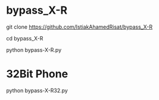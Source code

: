 # bypass_X-R

git clone https://github.com/IstiakAhamedRisat/bypass_X-R

cd bypass_X-R

python bypass-X-R.py


# 32Bit Phone 

python bypass-X-R32.py
